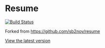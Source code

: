 # Resume
[![Build Status](https://travis-ci.com/shepherdjerred/resume.svg?branch=master)](https://travis-ci.com/shepherdjerred/resume)

Forked from https://github.com/sb2nov/resume

[View the latest version](http://resume.shepherdjerred.com/)
